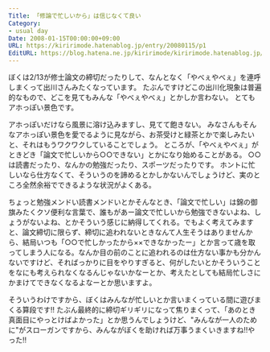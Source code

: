 ```yaml
---
Title: 「修論で忙しいから」は信じなくて良い
Category:
- usual day
Date: 2008-01-15T00:00:00+09:00
URL: https://kiririmode.hatenablog.jp/entry/20080115/p1
EditURL: https://blog.hatena.ne.jp/kiririmode/kiririmode.hatenablog.jp/atom/entry/8454420450078215692
---
```



ぼくは2/13が修士論文の締切だったりして、なんとなく「やべぇやべぇ」を連呼しまくって出川さんみたくなっています。
たぶんですけどこの出川化現象は普遍的なもので、どこを見てもみんな「やべぇやべぇ」とかしか言わない。
とてもアホっぽい景色です。


アホっぽいだけなら風景に溶け込みますし、見てて飽きない。
みなさんもそんなアホっぽい景色を愛でるように見ながら、お茶受けと緑茶とかで楽しみたいと、それはもうワクワクしていることでしょう。
ところが、「やべぇやべぇ」がときどき「論文で忙しいから○○できない」とかになり始めることがある。
○○は読書だったり、なんかの勉強だったり、スポーツだったりです。
ホントに忙しいなら仕方なくて、そういうのを諦めるとかしかないんでしょうけど、実のところ全然余裕でできるような状況がよくある。


ちょっと勉強メンドい読書メンドいとかそんなとき、「論文で忙しい」は錦の御旗みたくクソ便利な言葉で、誰もがあー論文で忙しいから勉強できないよね、しょうがないよね、とかそういう感じに納得してくれる。でもよく考えてみますと、論文締切に限らず、締切に追われないときなんて人生そうはありませんから、結局いつも「○○で忙しかったから××できなかったー」とか言って歳を取ってしまう人になる。なんか目の前のことに追われるのは仕方ない事かも分かんないですけど、そればっかりに目をやりすぎると、何がしたいとかそういうことをなにも考えられなくなるんじゃないかなーとか、考えたとしても結局忙しさにかまけてできなくなるよなーとか思いますよ。


そういうわけですから、ぼくはみんなが忙しいとか言いまくっている間に遊びまくる算段です!!
たぶん最終的に締切ギリギリになって焦りまくって、「あのとき真面目にやっとけばよかった」とか思うんでしょうけど、"みんなが一人のために"がスローガンですから、みんながぼくを助ければ万事うまくいきますね!!やった!!
